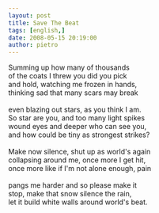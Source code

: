 ```yaml
---
layout: post
title: Save The Beat
tags: [english,]
date: 2008-05-15 20:19:00
author: pietro
---
```

Summing up how many of thousands<br/>of the coats I threw you did you pick<br/>and hold, watching me frozen in hands,<br/>thinking sad that many scars may break<br/><br/>even blazing out stars, as you think I am.<br/>So star are you, and too many light spikes<br/>wound eyes and deeper who can see you,<br/>and how could be tiny as strongest strikes?<br/><br/>Make now silence, shut up as world's again<br/>collapsing around me, once more I get hit,<br/>once more like if I'm not alone enough, pain<br/><br/>pangs me harder and so please make it<br/>stop, make that snow silence the rain,<br/>let it build white walls around world's beat.
